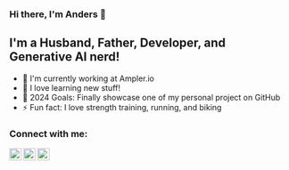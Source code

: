 ﻿### Hi there, I'm Anders 👋 

## I'm a Husband, Father, Developer, and Generative AI nerd!

- 🔭 I'm currently working at Ampler.io
- 🌱 I love learning new stuff!
- 🥅 2024 Goals: Finally showcase one of my personal project on GitHub
- ⚡ Fun fact: I love strength training, running, and biking

### Connect with me:

[<img align="left" alt="Twitter | Twitter" width="22px" src="https://cdn.jsdelivr.net/npm/simple-icons@v3/icons/twitter.svg" />][twitter]
[<img align="left" alt="LinkedIn | LinkedIn" width="22px" src="https://cdn.jsdelivr.net/npm/simple-icons@v3/icons/linkedin.svg" />][linkedin]
[<img align="left" alt="Instagram | Instagram" width="22px" src="https://cdn.jsdelivr.net/npm/simple-icons@v3/icons/instagram.svg" />][instagram]

<br />

[twitter]: https://twitter.com/AndersNielsen4
[instagram]: https://instagram.com/andersnielsen4
[linkedin]: https://linkedin.com/in/andersmichael
